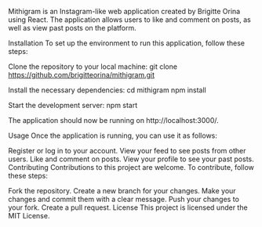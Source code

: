 Mithigram is an Instagram-like web application created by Brigitte Orina using React. The application allows users to like and comment on posts, as well as view past posts on the platform.

Installation
To set up the environment to run this application, follow these steps:

Clone the repository to your local machine:
git clone https://github.com/brigitteorina/mithigram.git

Install the necessary dependencies:
cd mithigram
npm install

Start the development server:
npm start

The application should now be running on http://localhost:3000/.

Usage
Once the application is running, you can use it as follows:



Register or log in to your account.
View your feed to see posts from other users.
Like and comment on posts.
View your profile to see your past posts.
Contributing
Contributions to this project are welcome. To contribute, follow these steps:

Fork the repository.
Create a new branch for your changes.
Make your changes and commit them with a clear message.
Push your changes to your fork.
Create a pull request.
License
This project is licensed under the MIT License.







